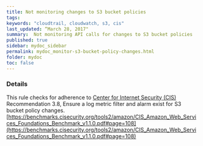 ```yaml
---
title: Not monitoring changes to S3 bucket policies
tags:
keywords: "cloudtrail, cloudwatch, s3, cis"
last_updated: “March 28, 2017"
summary:  Not monitoring API calls for changes to S3 bucket policies
published: true
sidebar: mydoc_sidebar
permalink: mydoc_monitor-s3-bucket-policy-changes.html
folder: mydoc
toc: false
---
```


### Details  
This rule checks for adherence to [Center for Internet Security (CIS)](https://www.cisecurity.org/) Recommendation 3.8, Ensure a log metric filter and alarm exist for S3 bucket policy changes. [https://benchmarks.cisecurity.org/tools2/amazon/CIS_Amazon_Web_Services_Foundations_Benchmark_v1.1.0.pdf#page=108](https://benchmarks.cisecurity.org/tools2/amazon/CIS_Amazon_Web_Services_Foundations_Benchmark_v1.1.0.pdf#page=108) 
